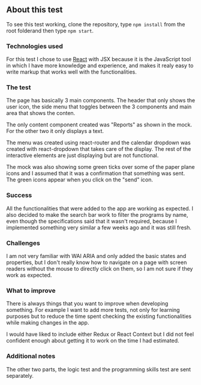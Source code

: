 ## About this test

To see this test working, clone the repository, type `npm install` from the root folderand then type `npm start`.

### Technologies used

For this test I chose to use [React](https://reactjs.org/) with JSX because it is the JavaScript tool in which I have more knowledge and experience, and makes it realy easy to write markup that works well with the functionalities.

### The test

The page has basically 3 main components. The header that only shows the user icon, the side menu that toggles between the 3 components and main area that shows the conten.

The only content component created was "Reports" as shown in the mock. For the other two it only displays a text.

The menu was created using react-router and the calendar dropdown was created with react-dropdown that takes care of the display. The rest of the interactive elements are just displaying but are not functional.

The mock was also showing some green ticks over some of the paper plane icons and I assumed that it was a confirmation that something was sent. The green icons appear when you click on the "send" icon.

### Success

All the functionalities that were added to the app are working as expected. I also decided to make the search bar work to filter the programs by name, even though the specifications said that it wasn't required, because I implemented something very similar a few weeks ago and it was still fresh.

### Challenges
I am not very familiar with WAI ARIA and only added the basic states and properties, but I don't really know how to navigate on a page with screen readers without the mouse to directly click on them, so I am not sure if they work as expected.

### What to improve
There is always things that you want to improve when developing something. For example I want to add more tests, not only for learning purposes but to reduce the time spent checking the existing functionalities while making changes in the app.

I would have liked to include either Redux or React Context but I did not feel confident enough about getting it to work on the time I had estimated.

### Additional notes

The other two parts, the logic test and the programming skills test are sent separately.
